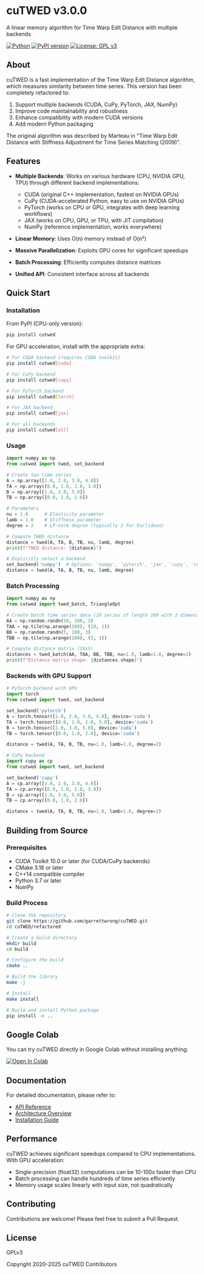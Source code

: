 # cuTWED v3.0.0

A linear memory algorithm for Time Warp Edit Distance with multiple backends

[![Python](https://img.shields.io/badge/python-3.7+-blue.svg)](https://www.python.org/downloads/)
[![PyPI version](https://badge.fury.io/py/cutwed.svg)](https://badge.fury.io/py/cutwed)
[![License: GPL v3](https://img.shields.io/badge/License-GPLv3-blue.svg)](https://www.gnu.org/licenses/gpl-3.0)

## About

cuTWED is a fast implementation of the Time Warp Edit Distance algorithm, which measures similarity between time series. This version has been completely refactored to:

1. Support multiple backends (CUDA, CuPy, PyTorch, JAX, NumPy)
2. Improve code maintainability and robustness
3. Enhance compatibility with modern CUDA versions
4. Add modern Python packaging

The original algorithm was described by Marteau in "Time Warp Edit Distance with Stiffness Adjustment for Time Series Matching (2009)". 

## Features

- **Multiple Backends**: Works on various hardware (CPU, NVIDIA GPU, TPU) through different backend implementations:
  - CUDA (original C++ implementation, fastest on NVIDIA GPUs)
  - CuPy (CUDA-accelerated Python, easy to use on NVIDIA GPUs)
  - PyTorch (works on CPU or GPU, integrates with deep learning workflows)
  - JAX (works on CPU, GPU, or TPU, with JIT compilation)
  - NumPy (reference implementation, works everywhere)

- **Linear Memory**: Uses O(n) memory instead of O(n²)
- **Massive Parallelization**: Exploits GPU cores for significant speedups
- **Batch Processing**: Efficiently computes distance matrices
- **Unified API**: Consistent interface across all backends

## Quick Start

### Installation

From PyPI (CPU-only version):

```bash
pip install cutwed
```

For GPU acceleration, install with the appropriate extra:

```bash
# For CUDA backend (requires CUDA toolkit)
pip install cutwed[cuda]

# For CuPy backend
pip install cutwed[cupy]

# For PyTorch backend
pip install cutwed[torch]

# For JAX backend
pip install cutwed[jax]

# For all backends
pip install cutwed[all]
```

### Usage

```python
import numpy as np
from cutwed import twed, set_backend

# Create two time series
A = np.array([1.0, 2.0, 3.0, 4.0])
TA = np.array([0.0, 1.0, 2.0, 3.0])
B = np.array([1.0, 3.0, 5.0])
TB = np.array([0.0, 1.0, 2.0])

# Parameters
nu = 1.0      # Elasticity parameter
lamb = 1.0    # Stiffness parameter
degree = 2    # LP-norm degree (typically 2 for Euclidean)

# Compute TWED distance
distance = twed(A, TA, B, TB, nu, lamb, degree)
print(f"TWED distance: {distance}")

# Explicitly select a backend
set_backend('numpy')  # Options: 'numpy', 'pytorch', 'jax', 'cupy', 'cuda'
distance = twed(A, TA, B, TB, nu, lamb, degree)
```

### Batch Processing

```python
import numpy as np
from cutwed import twed_batch, TriangleOpt

# Create batch time series data (10 series of length 100 with 3 dimensions)
AA = np.random.randn(10, 100, 3)
TAA = np.tile(np.arange(100), (10, 1))
BB = np.random.randn(5, 100, 3)
TBB = np.tile(np.arange(100), (5, 1))

# Compute distance matrix (10x5)
distances = twed_batch(AA, TAA, BB, TBB, nu=1.0, lamb=1.0, degree=2)
print(f"Distance matrix shape: {distances.shape}")
```

### Backends with GPU Support

```python
# PyTorch backend with GPU
import torch
from cutwed import twed, set_backend

set_backend('pytorch')
A = torch.tensor([1.0, 2.0, 3.0, 4.0], device='cuda')
TA = torch.tensor([0.0, 1.0, 2.0, 3.0], device='cuda')
B = torch.tensor([1.0, 3.0, 5.0], device='cuda')
TB = torch.tensor([0.0, 1.0, 2.0], device='cuda')

distance = twed(A, TA, B, TB, nu=1.0, lamb=1.0, degree=2)
```

```python
# CuPy backend
import cupy as cp
from cutwed import twed, set_backend

set_backend('cupy')
A = cp.array([1.0, 2.0, 3.0, 4.0])
TA = cp.array([0.0, 1.0, 2.0, 3.0])
B = cp.array([1.0, 3.0, 5.0])
TB = cp.array([0.0, 1.0, 2.0])

distance = twed(A, TA, B, TB, nu=1.0, lamb=1.0, degree=2)
```

## Building from Source

### Prerequisites

- CUDA Toolkit 10.0 or later (for CUDA/CuPy backends)
- CMake 3.18 or later
- C++14 compatible compiler
- Python 3.7 or later
- NumPy

### Build Process

```bash
# Clone the repository
git clone https://github.com/garrettwrong/cuTWED.git
cd cuTWED/refactored

# Create a build directory
mkdir build
cd build

# Configure the build
cmake ..

# Build the library
make -j

# Install
make install

# Build and install Python package
pip install -e ..
```

## Google Colab

You can try cuTWED directly in Google Colab without installing anything:

[![Open In Colab](https://colab.research.google.com/assets/colab-badge.svg)](https://colab.research.google.com/github/garrettwrong/cuTWED/blob/master/refactored/examples/cutwed_colab_demo.ipynb)

## Documentation

For detailed documentation, please refer to:

- [API Reference](docs/api-reference.md)
- [Architecture Overview](docs/architecture.md)
- [Installation Guide](docs/installation.md)

## Performance

cuTWED achieves significant speedups compared to CPU implementations. With GPU acceleration:

- Single-precision (float32) computations can be 10-100x faster than CPU
- Batch processing can handle hundreds of time series efficiently
- Memory usage scales linearly with input size, not quadratically

## Contributing

Contributions are welcome! Please feel free to submit a Pull Request.

## License

GPLv3

Copyright 2020-2025 cuTWED Contributors